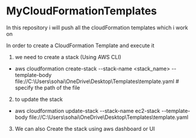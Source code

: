 # MyCloudFormationTemplates
In this repository i will push all the cloudFormation templates which i work on

In order to create a CloudFormation Template and execute it 
1. we need to create a stack (Using AWS CLI)
- aws cloudformation create-stack --stack-name <stack_name> --template-body file://C:\Users\sohai\OneDrive\Desktop\Templates\template.yaml # specify the path of the file
2. to update the stack
- aws cloudformation update-stack --stack-name ec2-stack --template-body file://C:\Users\sohai\OneDrive\Desktop\Templates\template.yaml 
3. We can also Create the stack using aws dashboard or UI
